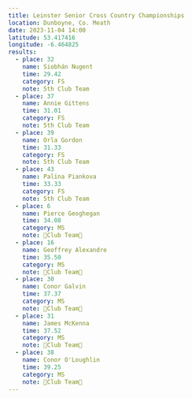 ```yaml
---
title: Leinster Senior Cross Country Championships
location: Dunboyne, Co. Meath
date: 2023-11-04 14:00
latitude: 53.417416
longitude: -6.464825
results:
  - place: 32
    name: Siobhán Nugent
    time: 29.42
    category: FS
    note: 5th Club Team
  - place: 37
    name: Annie Gittens
    time: 31.01
    category: FS
    note: 5th Club Team
  - place: 39
    name: Orla Gordon
    time: 31.33
    category: FS
    note: 5th Club Team
  - place: 43
    name: Palina Piankova
    time: 33.33
    category: FS
    note: 5th Club Team
  - place: 6 
    name: Pierce Geoghegan
    time: 34.08
    category: MS
    note: 🥉Club Team🥉
  - place: 16
    name: Geoffrey Alexandre
    time: 35.50
    category: MS
    note: 🥉Club Team🥉
  - place: 30
    name: Conor Galvin
    time: 37.37
    category: MS
    note: 🥉Club Team🥉
  - place: 31
    name: James McKenna
    time: 37.52
    category: MS
    note: 🥉Club Team🥉
  - place: 38
    name: Conor O'Loughlin
    time: 39.25
    category: MS
    note: 🥉Club Team🥉
---
```


